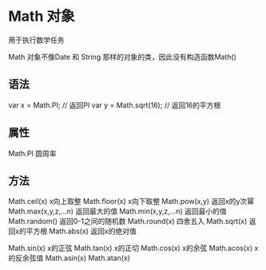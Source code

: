 
# Math 对象

用于执行数学任务

Math 对象不像Date 和 String 那样的对象的类，因此没有构造函数Math()

## 语法

var x = Math.PI;            // 返回PI
var y = Math.sqrt(16);      // 返回16的平方根

## 属性

Math.PI                  圆周率


## 方法

Math.ceil(x)             x向上取整
Math.floor(x)            x向下取整
Math.pow(x,y)            返回x的y次幂
Math.max(x,y,z,...n)     返回最大的值
Math.min(x,y,z,...n)     返回最小的值
Math.random()            返回0-1之间的随机数
Math.round(x)            四舍五入
Math.sqrt(x)             返回x的平方根
Math.abs(x)              返回x的绝对值

Math.sin(x)              x的正弦
Math.tan(x)              x的正切
Math.cos(x)              x的余弦
Math.acos(x)             x的反余弦值
Math.asin(x)
Math.atan(x)

